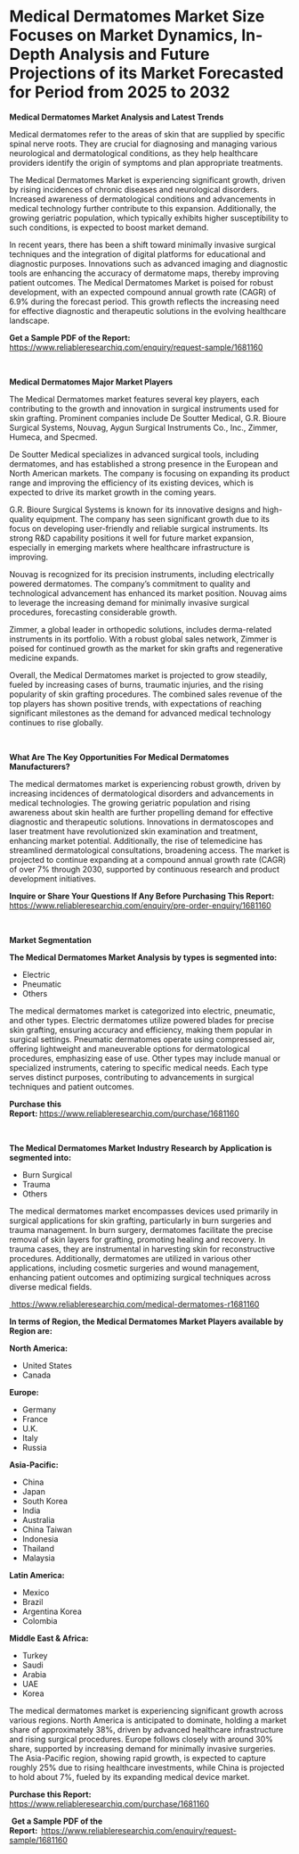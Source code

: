 <p><h1>Medical Dermatomes Market Size Focuses on Market Dynamics, In-Depth Analysis and Future Projections of its Market Forecasted for Period from 2025 to 2032</h1></p><p><strong>Medical Dermatomes Market Analysis and Latest Trends</strong></p>
<p><p>Medical dermatomes refer to the areas of skin that are supplied by specific spinal nerve roots. They are crucial for diagnosing and managing various neurological and dermatological conditions, as they help healthcare providers identify the origin of symptoms and plan appropriate treatments.</p><p>The Medical Dermatomes Market is experiencing significant growth, driven by rising incidences of chronic diseases and neurological disorders. Increased awareness of dermatological conditions and advancements in medical technology further contribute to this expansion. Additionally, the growing geriatric population, which typically exhibits higher susceptibility to such conditions, is expected to boost market demand.</p><p>In recent years, there has been a shift toward minimally invasive surgical techniques and the integration of digital platforms for educational and diagnostic purposes. Innovations such as advanced imaging and diagnostic tools are enhancing the accuracy of dermatome maps, thereby improving patient outcomes. The Medical Dermatomes Market is poised for robust development, with an expected compound annual growth rate (CAGR) of 6.9% during the forecast period. This growth reflects the increasing need for effective diagnostic and therapeutic solutions in the evolving healthcare landscape.</p></p>
<p><strong>Get a Sample PDF of the Report:&nbsp;</strong> <a href="https://www.reliableresearchiq.com/enquiry/request-sample/1681160?utm_campaign=1087&utm_medium=2&utm_source=Github&utm_content=ia&utm_term=13042025&utm_id=medical-dermatomes">https://www.reliableresearchiq.com/enquiry/request-sample/1681160</a></p>
<p>&nbsp;</p>
<p><strong>Medical Dermatomes Major Market Players</strong></p>
<p><p>The Medical Dermatomes market features several key players, each contributing to the growth and innovation in surgical instruments used for skin grafting. Prominent companies include De Soutter Medical, G.R. Bioure Surgical Systems, Nouvag, Aygun Surgical Instruments Co., Inc., Zimmer, Humeca, and Specmed.</p><p>De Soutter Medical specializes in advanced surgical tools, including dermatomes, and has established a strong presence in the European and North American markets. The company is focusing on expanding its product range and improving the efficiency of its existing devices, which is expected to drive its market growth in the coming years.</p><p>G.R. Bioure Surgical Systems is known for its innovative designs and high-quality equipment. The company has seen significant growth due to its focus on developing user-friendly and reliable surgical instruments. Its strong R&D capability positions it well for future market expansion, especially in emerging markets where healthcare infrastructure is improving.</p><p>Nouvag is recognized for its precision instruments, including electrically powered dermatomes. The company’s commitment to quality and technological advancement has enhanced its market position. Nouvag aims to leverage the increasing demand for minimally invasive surgical procedures, forecasting considerable growth.</p><p>Zimmer, a global leader in orthopedic solutions, includes derma-related instruments in its portfolio. With a robust global sales network, Zimmer is poised for continued growth as the market for skin grafts and regenerative medicine expands.</p><p>Overall, the Medical Dermatomes market is projected to grow steadily, fueled by increasing cases of burns, traumatic injuries, and the rising popularity of skin grafting procedures. The combined sales revenue of the top players has shown positive trends, with expectations of reaching significant milestones as the demand for advanced medical technology continues to rise globally.</p></p>
<p>&nbsp;</p>
<p><strong>What Are The Key Opportunities For Medical Dermatomes Manufacturers?</strong></p>
<p><p>The medical dermatomes market is experiencing robust growth, driven by increasing incidences of dermatological disorders and advancements in medical technologies. The growing geriatric population and rising awareness about skin health are further propelling demand for effective diagnostic and therapeutic solutions. Innovations in dermatoscopes and laser treatment have revolutionized skin examination and treatment, enhancing market potential. Additionally, the rise of telemedicine has streamlined dermatological consultations, broadening access. The market is projected to continue expanding at a compound annual growth rate (CAGR) of over 7% through 2030, supported by continuous research and product development initiatives.</p></p>
<p><strong>Inquire or Share Your Questions If Any Before Purchasing This Report:</strong> <a href="https://www.reliableresearchiq.com/enquiry/pre-order-enquiry/1681160?utm_campaign=1087&utm_medium=2&utm_source=Github&utm_content=ia&utm_term=13042025&utm_id=medical-dermatomes">https://www.reliableresearchiq.com/enquiry/pre-order-enquiry/1681160</a></p>
<p>&nbsp;</p>
<p><strong>Market Segmentation</strong></p>
<p><strong>The Medical Dermatomes Market Analysis by types is segmented into:</strong></p>
<p><ul><li>Electric</li><li>Pneumatic</li><li>Others</li></ul></p>
<p><p>The medical dermatomes market is categorized into electric, pneumatic, and other types. Electric dermatomes utilize powered blades for precise skin grafting, ensuring accuracy and efficiency, making them popular in surgical settings. Pneumatic dermatomes operate using compressed air, offering lightweight and maneuverable options for dermatological procedures, emphasizing ease of use. Other types may include manual or specialized instruments, catering to specific medical needs. Each type serves distinct purposes, contributing to advancements in surgical techniques and patient outcomes.</p></p>
<p><strong>Purchase this Report:&nbsp;</strong><a href="https://www.reliableresearchiq.com/purchase/1681160?utm_campaign=1087&utm_medium=2&utm_source=Github&utm_content=ia&utm_term=13042025&utm_id=medical-dermatomes">https://www.reliableresearchiq.com/purchase/1681160</a></p>
<p>&nbsp;</p>
<p><strong>The Medical Dermatomes Market Industry Research by Application is segmented into:</strong></p>
<p><ul><li>Burn Surgical</li><li>Trauma</li><li>Others</li></ul></p>
<p><p>The medical dermatomes market encompasses devices used primarily in surgical applications for skin grafting, particularly in burn surgeries and trauma management. In burn surgery, dermatomes facilitate the precise removal of skin layers for grafting, promoting healing and recovery. In trauma cases, they are instrumental in harvesting skin for reconstructive procedures. Additionally, dermatomes are utilized in various other applications, including cosmetic surgeries and wound management, enhancing patient outcomes and optimizing surgical techniques across diverse medical fields.</p></p>
<p><a href="https://www.reliableresearchiq.com/medical-dermatomes-r1681160?utm_campaign=1087&utm_medium=2&utm_source=Github&utm_content=ia&utm_term=13042025&utm_id=medical-dermatomes">&nbsp;https://www.reliableresearchiq.com/medical-dermatomes-r1681160</a></p>
<p><strong>In terms of Region, the Medical Dermatomes Market Players available by Region are:</strong></p>
<p>
    <p> <strong> North America: </strong>
        <ul>
            <li>United States</li>
            <li>Canada</li>
        </ul>
        </p> 
    <p> <strong> Europe: </strong>
        <ul>
            <li>Germany</li>
            <li>France</li>
            <li>U.K.</li>
            <li>Italy</li>
            <li>Russia</li>
        </ul>
        </p> 
    <p> <strong> Asia-Pacific: </strong>
        <ul>
            <li>China</li>
            <li>Japan</li>
            <li>South Korea</li>
            <li>India</li>
            <li>Australia</li>
            <li>China Taiwan</li>
            <li>Indonesia</li>
            <li>Thailand</li>
            <li>Malaysia</li>
        </ul>
        </p> 
    <p> <strong> Latin America: </strong>
        <ul>
            <li>Mexico</li>
            <li>Brazil</li>
            <li>Argentina Korea</li>
            <li>Colombia</li>
        </ul>
        </p> 
    <p> <strong> Middle East & Africa: </strong>
        <ul>
            <li>Turkey</li>
            <li>Saudi</li>
            <li>Arabia</li>
            <li>UAE</li>
            <li>Korea</li>
        </ul>
    </p>
    </p>
<p><p>The medical dermatomes market is experiencing significant growth across various regions. North America is anticipated to dominate, holding a market share of approximately 38%, driven by advanced healthcare infrastructure and rising surgical procedures. Europe follows closely with around 30% share, supported by increasing demand for minimally invasive surgeries. The Asia-Pacific region, showing rapid growth, is expected to capture roughly 25% due to rising healthcare investments, while China is projected to hold about 7%, fueled by its expanding medical device market.</p></p>
<p><strong>Purchase this Report: </strong><a href="https://www.reliableresearchiq.com/purchase/1681160?utm_campaign=1087&utm_medium=2&utm_source=Github&utm_content=ia&utm_term=13042025&utm_id=medical-dermatomes">https://www.reliableresearchiq.com/purchase/1681160</a></p>
<p>&nbsp;<strong>Get a Sample PDF of the Report:&nbsp;&nbsp;</strong><a href="https://www.reliableresearchiq.com/enquiry/request-sample/1681160?utm_campaign=1087&utm_medium=2&utm_source=Github&utm_content=ia&utm_term=13042025&utm_id=medical-dermatomes">https://www.reliableresearchiq.com/enquiry/request-sample/1681160</a></p>
<p><strong></strong></p>
<p><p></p><p></p><p></p></p>